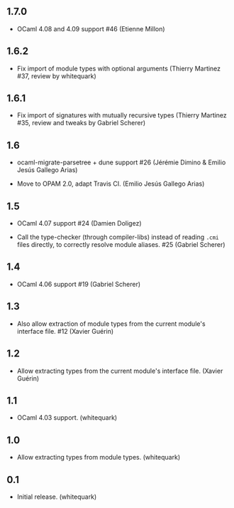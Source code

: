 1.7.0
-----

  * OCaml 4.08 and 4.09 support
    #46
    (Etienne Millon)

1.6.2
-----

  * Fix import of module types with optional arguments
    (Thierry Martinez #37, review by whitequark)

1.6.1
-----

  * Fix import of signatures with mutually recursive types
    (Thierry Martinez #35, review and tweaks by Gabriel Scherer)

1.6
---

  * ocaml-migrate-parsetree + dune support #26
    (Jérémie Dimino & Emilio Jesús Gallego Arias)

  * Move to OPAM 2.0, adapt Travis CI.
    (Emilio Jesús Gallego Arias)

1.5
---

  * OCaml 4.07 support
    #24
    (Damien Doligez)

  * Call the type-checker (through compiler-libs) instead of reading
    `.cmi` files directly, to correctly resolve module aliases.
    #25
    (Gabriel Scherer)

1.4
---

  * OCaml 4.06 support
    #19
    (Gabriel Scherer)

1.3
---

  * Also allow extraction of module types from the current module's interface file.
    #12
    (Xavier Guérin)

1.2
---

  * Allow extracting types from the current module's interface file.
    (Xavier Guérin)

1.1
---

  * OCaml 4.03 support.
    (whitequark)

1.0
---

  * Allow extracting types from module types.
    (whitequark)

0.1
---

  * Initial release.
    (whitequark)
